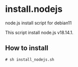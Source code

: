install.nodejs
==============

node.js install script for debian11

This script install node.js v18.14.1.

How to install
--------------

	# sh install_nodejs.sh
